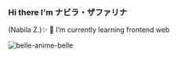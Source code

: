 ### Hi there I'm ナビラ・ザファリナ 
(Nabila Z.)✨
🌱 I’m currently learning frontend web        

![belle-anime-belle](https://github.com/faryna03/faryna03/assets/99628696/16bc047b-176d-46c7-9d19-f46ec5648e59)




<!--
**faryna03/faryna03** is a ✨ _special_ ✨ repository because its `README.md` (this file) appears on your GitHub profile.

Here are some ideas to get you started:

- 🔭 I’m currently working on ...
- 🌱 I’m currently learning ...
- 👯 I’m looking to collaborate on ...
- 🤔 I’m looking for help with ...
- 💬 Ask me about ...
- 📫 How to reach me: ...
- 😄 Pronouns: ...
- ⚡ Fun fact: ...
-->
